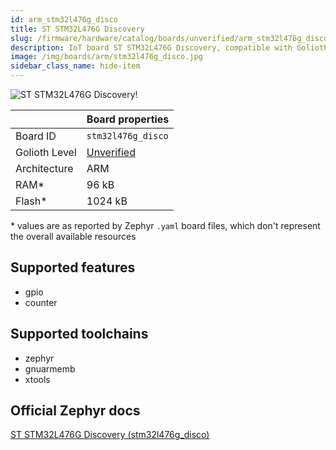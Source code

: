 ```yaml
---
id: arm_stm32l476g_disco
title: ST STM32L476G Discovery
slug: /firmware/hardware/catalog/boards/unverified/arm_stm32l476g_disco
description: IoT board ST STM32L476G Discovery, compatible with Golioth at unverified level.
image: /img/boards/arm/stm32l476g_disco.jpg
sidebar_class_name: hide-item
---
```


[//]: # (This is an auto-generated file, do not edit! Changes to it will be lost upon re-generation)

![ST STM32L476G Discovery!](/img/boards/arm/stm32l476g_disco.jpg "ST STM32L476G Discovery")

|                | Board properties     |
| -------------  | -------------------- |
| Board ID       | `stm32l476g_disco` |
| Golioth Level  | [Unverified](/firmware/hardware#unverified-boards) |
| Architecture   | ARM |
| RAM*           | 96 kB |
| Flash*         | 1024 kB |

\* values are as reported by Zephyr `.yaml` board files, which don't represent the overall available resources



## Supported features

* gpio
* counter

## Supported toolchains

* zephyr
* gnuarmemb
* xtools

## Official Zephyr docs

[ST STM32L476G Discovery (stm32l476g_disco)](https://docs.zephyrproject.org/3.6.0/boards/arm/stm32l476g_disco/doc/index.html)
